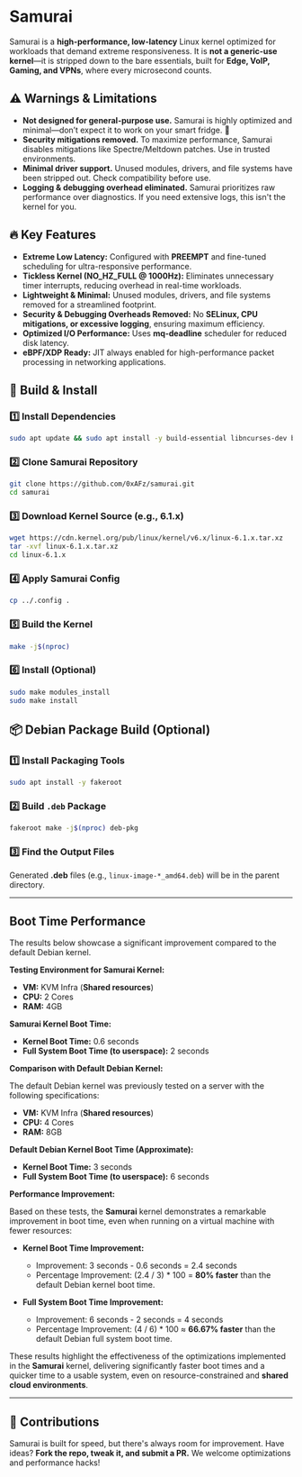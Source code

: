 # Samurai

Samurai is a **high-performance, low-latency** Linux kernel optimized for workloads that demand extreme responsiveness. It is **not a generic-use kernel**—it is stripped down to the bare essentials, built for **Edge, VoIP, Gaming, and VPNs**, where every microsecond counts.

## ⚠️ Warnings & Limitations

- **Not designed for general-purpose use.** Samurai is highly optimized and minimal—don’t expect it to work on your smart fridge. 🧊
- **Security mitigations removed.** To maximize performance, Samurai disables mitigations like Spectre/Meltdown patches. Use in trusted environments.
- **Minimal driver support.** Unused modules, drivers, and file systems have been stripped out. Check compatibility before use.
- **Logging & debugging overhead eliminated.** Samurai prioritizes raw performance over diagnostics. If you need extensive logs, this isn't the kernel for you.

## 🔥 Key Features

- **Extreme Low Latency:** Configured with **PREEMPT** and fine-tuned scheduling for ultra-responsive performance.
- **Tickless Kernel (NO_HZ_FULL @ 1000Hz):** Eliminates unnecessary timer interrupts, reducing overhead in real-time workloads.
- **Lightweight & Minimal:** Unused modules, drivers, and file systems removed for a streamlined footprint.
- **Security & Debugging Overheads Removed:** No **SELinux, CPU mitigations, or excessive logging**, ensuring maximum efficiency.
- **Optimized I/O Performance:** Uses **mq-deadline** scheduler for reduced disk latency.
- **eBPF/XDP Ready:** JIT always enabled for high-performance packet processing in networking applications.

## 🚀 Build & Install

### 1️⃣ Install Dependencies
```bash
sudo apt update && sudo apt install -y build-essential libncurses-dev bison flex libssl-dev libelf-dev bc dwarves pahole git
```

### 2️⃣ Clone Samurai Repository
```bash
git clone https://github.com/0xAFz/samurai.git
cd samurai
```

### 3️⃣ Download Kernel Source (e.g., 6.1.x)
```bash
wget https://cdn.kernel.org/pub/linux/kernel/v6.x/linux-6.1.x.tar.xz
tar -xvf linux-6.1.x.tar.xz
cd linux-6.1.x
```

### 4️⃣ Apply Samurai Config
```bash
cp ../.config .
```

### 5️⃣ Build the Kernel
```bash
make -j$(nproc)
```

### 6️⃣ Install (Optional)
```bash
sudo make modules_install
sudo make install
```

## 📦 Debian Package Build (Optional)

### 1️⃣ Install Packaging Tools
```bash
sudo apt install -y fakeroot
```

### 2️⃣ Build `.deb` Package
```bash
fakeroot make -j$(nproc) deb-pkg
```

### 3️⃣ Find the Output Files
Generated **.deb** files (e.g., `linux-image-*_amd64.deb`) will be in the parent directory.

---

## Boot Time Performance

The results below showcase a significant improvement compared to the default Debian kernel.

**Testing Environment for Samurai Kernel:**

* **VM:** KVM Infra (**Shared resources**)
* **CPU:** 2 Cores
* **RAM:** 4GB

**Samurai Kernel Boot Time:**

* **Kernel Boot Time:** 0.6 seconds
* **Full System Boot Time (to userspace):** 2 seconds

**Comparison with Default Debian Kernel:**

The default Debian kernel was previously tested on a server with the following specifications:
* **VM:** KVM Infra (**Shared resources**)
* **CPU:** 4 Cores
* **RAM:** 8GB

**Default Debian Kernel Boot Time (Approximate):**

* **Kernel Boot Time:** 3 seconds
* **Full System Boot Time (to userspace):** 6 seconds

**Performance Improvement:**

Based on these tests, the **Samurai** kernel demonstrates a remarkable improvement in boot time, even when running on a virtual machine with fewer resources:

* **Kernel Boot Time Improvement:**
    * Improvement: 3 seconds - 0.6 seconds = 2.4 seconds
    * Percentage Improvement: (2.4 / 3) * 100 = **80% faster** than the default Debian kernel boot time.

* **Full System Boot Time Improvement:**
    * Improvement: 6 seconds - 2 seconds = 4 seconds
    * Percentage Improvement: (4 / 6) * 100 ≈ **66.67% faster** than the default Debian full system boot time.

These results highlight the effectiveness of the optimizations implemented in the **Samurai** kernel, delivering significantly faster boot times and a quicker time to a usable system, even on resource-constrained and **shared cloud environments**.

---

## 🤝 Contributions
Samurai is built for speed, but there's always room for improvement. Have ideas? **Fork the repo, tweak it, and submit a PR.** We welcome optimizations and performance hacks!
